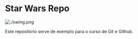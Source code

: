 # Star Wars Repo

![./xwing.png](X-Wing)

Este repositório serve de exemplo para o curso de Git e Github.
